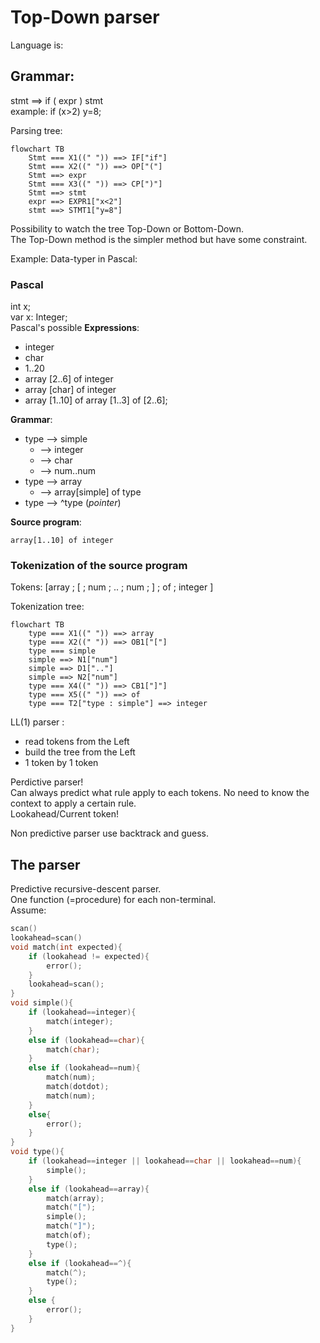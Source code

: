 # Top-Down parser

Language is:

## Grammar:

stmt ==> if ( expr ) stmt  
example: if (x>2) y=8;

Parsing tree:

```mermaid
flowchart TB
    Stmt === X1((" ")) ==> IF["if"]
    Stmt === X2((" ")) ==> OP["("]
    Stmt ==> expr
    Stmt === X3((" ")) ==> CP[")"]
    Stmt ==> stmt
    expr ==> EXPR1["x<2"]
    stmt ==> STMT1["y=8"]
```

Possibility to watch the tree Top-Down or Bottom-Down.  
The Top-Down method is the simpler method but have some constraint.

Example: Data-typer in Pascal:

### Pascal

int x;  
var x: Integer;  
Pascal's possible **Expressions**:

-   integer
-   char
-   1..20
-   array [2..6] of integer
-   array [char] of integer
-   array [1..10] of array [1..3] of [2..6];

**Grammar**:

-   type --> simple
    -   --> integer
    -   --> char
    -   --> num..num
-   type --> array
    -   --> array[simple] of type
-   type --> ^type (_pointer_)

**Source program**:

```
array[1..10] of integer
```

### Tokenization of the source program

Tokens: [array ; [ ; num ; .. ; num ; ] ; of ; integer ]

Tokenization tree:

```mermaid
flowchart TB
    type === X1((" ")) ==> array
    type === X2((" ")) ==> OB1["["]
    type === simple
    simple ==> N1["num"]
    simple ==> D1[".."]
    simple ==> N2["num"]
    type === X4((" ")) ==> CB1["]"]
    type === X5((" ")) ==> of
    type === T2["type : simple"] ==> integer
```

LL(1) parser :

-   read tokens from the Left
-   build the tree from the Left
-   1 token by 1 token

Perdictive parser!  
Can always predict what rule apply to each tokens. No need to know the context to apply a certain rule.  
Lookahead/Current token!

Non predictive parser use backtrack and guess.

## The parser

Predictive recursive-descent parser.  
One function (=procedure) for each non-terminal.  
Assume:

```C
scan()
lookahead=scan()
void match(int expected){
    if (lookahead != expected){
        error();
    }
    lookahead=scan();
}
void simple(){
    if (lookahead==integer){
        match(integer);
    }
    else if (lookahead==char){
        match(char);
    }
    else if (lookahead==num){
        match(num);
        match(dotdot);
        match(num);
    }
    else{
        error();
    }
}
void type(){
    if (lookahead==integer || lookahead==char || lookahead==num){
        simple();
    }
    else if (lookahead==array){
        match(array);
        match("[");
        simple();
        match("]");
        match(of);
        type();
    }
    else if (lookahead==^){
        match(^);
        type();
    }
    else {
        error();
    }
}
```
